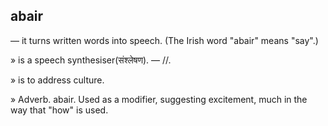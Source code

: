 ## abair
— it turns written words into speech. (The Irish word "abair" means "say".)

» is a speech synthesiser(संश्लेषण). — //.

» is to address culture.

» Adverb. abair. Used as a modifier, suggesting excitement, much in the way that "how" is used.

